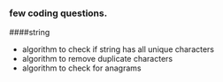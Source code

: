 ### few coding questions.
####string
- algorithm to check if string has all unique characters
- algorithm to remove duplicate characters
- algorithm to check for anagrams
